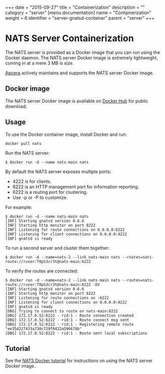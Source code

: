 +++
date = "2015-09-27"
title = "Containerization"
description = ""
category = "server"
[menu.documentation]
  name = "Containerization"
  weight = 6
  identifier = "server-gnatsd-container"
  parent = "server"
+++

# NATS Server Containerization

The NATS server is provided as a Docker image that you can run using the Docker daemon. The NATS server Docker image is extremely lightweight, coming in at a mere 3 MB is size.

[Apcera](http://www.apcera.com/) actively maintains and supports the NATS server Docker image.

## Docker image

The NATS server Docker image is available on [Docker Hub](https://hub.docker.com/_/nats/) for public download.

## Usage

To use the Docker container image, install Docker and run:

```
docker pull nats
```

Run the NATS server:

```
$ docker run -d --name nats-main nats
```

By default the NATS server exposes multiple ports:

- 4222 is for clients.
- 8222 is an HTTP management port for information reporting.
- 6222 is a routing port for clustering.
- Use -p or -P to customize.

For example:

```
$ docker run -d --name nats-main nats
[INF] Starting gnatsd version 0.6.6
[INF] Starting http monitor on port 8222
[INF] Listening for route connections on 0.0.0.0:6222
[INF] Listening for client connections on 0.0.0.0:4222
[INF] gnatsd is ready
```

To run a second server and cluster them together:

```
$ docker run -d --name=nats-2 --link nats-main nats --routes=nats-route://ruser:T0pS3cr3t@nats-main:6222
```

To verify the routes are connected:

```
$ docker run -d --name=nats-2 --link nats-main nats --routes=nats-route://ruser:T0pS3cr3t@nats-main:6222 -DV
[INF] Starting gnatsd version 0.6.6
[INF] Starting http monitor on port 8222
[INF] Listening for route connections on :6222
[INF] Listening for client connections on 0.0.0.0:4222
[INF] gnatsd is ready
[DBG] Trying to connect to route on nats-main:6222
[DBG] 172.17.0.52:6222 - rid:1 - Route connection created
[DBG] 172.17.0.52:6222 - rid:1 - Route connect msg sent
[DBG] 172.17.0.52:6222 - rid:1 - Registering remote route "ee35d227433a738c729f9422a59667bb"
[DBG] 172.17.0.52:6222 - rid:1 - Route sent local subscriptions
```

## Tutorial

See the [NATS Docker tutorial](/documentation/tutorials/nats-docker/) for instructions on using the NATS server Docker image.
